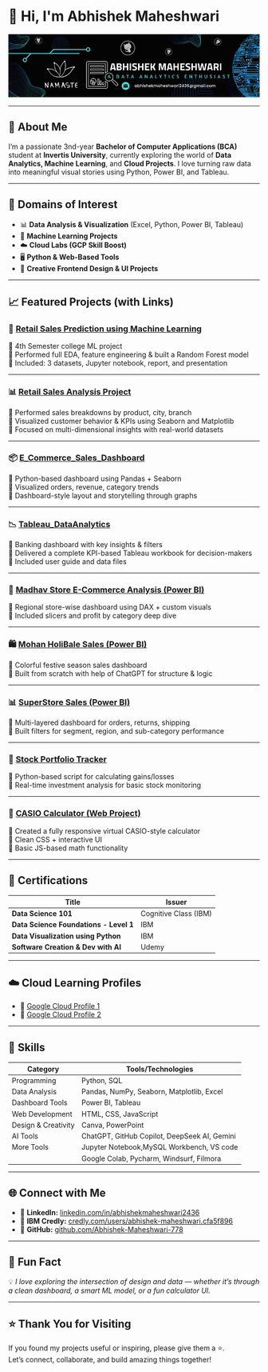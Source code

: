 # 👋 Hi, I'm Abhishek Maheshwari

![Profile Banner](https://github.com/Abhishek-Maheshwari-778/Abhishek-Maheshwari-778/blob/main/me.png)

---

## 🚀 About Me

I’m a passionate 3nd-year **Bachelor of Computer Applications (BCA)** student at **Invertis University**, currently exploring the world of **Data Analytics, Machine Learning**, and **Cloud Projects**. I love turning raw data into meaningful visual stories using Python, Power BI, and Tableau.

---

## 🎯 Domains of Interest

- 📊 **Data Analysis & Visualization** (Excel, Python, Power BI, Tableau)
- 🤖 **Machine Learning Projects**
- ☁️ **Cloud Labs (GCP Skill Boost)**
- 🖥️ **Python & Web-Based Tools**
- 🎨 **Creative Frontend Design & UI Projects**

---

## 📈 Featured Projects (with Links)

### 🧠 [Retail Sales Prediction using Machine Learning](https://github.com/Abhishek-Maheshwari-778/Retail-Sales-Prediction-using-Machine-Learning)
🔹 4th Semester college ML project  
🔹 Performed full EDA, feature engineering & built a Random Forest model  
🔹 Included: 3 datasets, Jupyter notebook, report, and presentation

---

### 📊 [Retail Sales Analysis Project](https://github.com/Abhishek-Maheshwari-778/Retail-Sales-Analysis-Project)
🔹 Performed sales breakdowns by product, city, branch  
🔹 Visualized customer behavior & KPIs using Seaborn and Matplotlib  
🔹 Focused on multi-dimensional insights with real-world datasets

---

### 📦 [E_Commerce_Sales_Dashboard](https://github.com/Abhishek-Maheshwari-778/E_Commerce_Sales_Dashboard)
🔹 Python-based dashboard using Pandas + Seaborn  
🔹 Visualized orders, revenue, category trends  
🔹 Dashboard-style layout and storytelling through graphs

---

### 📉 [Tableau_DataAnalytics](https://github.com/Abhishek-Maheshwari-778/Tableau_DataAnalytics)
🔹 Banking dashboard with key insights & filters  
🔹 Delivered a complete KPI-based Tableau workbook for decision-makers  
🔹 Included user guide and data files

---

### 📍 [Madhav Store E-Commerce Analysis (Power BI)](https://github.com/Abhishek-Maheshwari-778/Madhav-Store-E-Commerce-Sales-Analysis-using-Power-BI)
🔹 Regional store-wise dashboard using DAX + custom visuals  
🔹 Included slicers and profit by category deep dive

---

### 🛍️ [Mohan HoliBale Sales (Power BI)](https://github.com/Abhishek-Maheshwari-778/Mohan-HoliBale-Sales)
🔹 Colorful festive season sales dashboard  
🔹 Built from scratch with help of ChatGPT for structure & logic

---

### 📊 [SuperStore Sales (Power BI)](https://github.com/Abhishek-Maheshwari-778/SuperStore_Sales_PowerBI)
🔹 Multi-layered dashboard for orders, returns, shipping  
🔹 Built filters for segment, region, and sub-category performance

---

### 🧪 [Stock Portfolio Tracker](https://github.com/Abhishek-Maheshwari-778/Stock_portfolio_tracker_2)
🔹 Python-based script for calculating gains/losses  
🔹 Real-time investment analysis for basic stock monitoring

---

### 🧮 [CASIO Calculator (Web Project)](https://github.com/Abhishek-Maheshwari-778/CASIO_Calculator)
🔹 Created a fully responsive virtual CASIO-style calculator  
🔹 Clean CSS + interactive UI  
🔹 Basic JS-based math functionality

---

## 🧠 Certifications

| Title | Issuer |
|-------|--------|
| **Data Science 101** | Cognitive Class (IBM) |
| **Data Science Foundations - Level 1** | IBM |
| **Data Visualization using Python** | IBM |
| **Software Creation & Dev with AI** | Udemy |

---

## ☁️ Cloud Learning Profiles

- 🔗 [Google Cloud Profile 1](https://partner.cloudskillsboost.google/public_profiles/3bc365c1-e452-4328-9d7b-5bbd64c99f21)  
- 🔗 [Google Cloud Profile 2](https://www.cloudskillsboost.google/public_profiles/e26d1820-fce8-4d3c-a20a-5853210cea6f)

---

## 💼 Skills

| Category           | Tools/Technologies                          |
|--------------------|---------------------------------------------|
| Programming        | Python, SQL                                 |
| Data Analysis      | Pandas, NumPy, Seaborn, Matplotlib, Excel   |
| Dashboard Tools    | Power BI, Tableau                           |
| Web Development    | HTML, CSS, JavaScript                       |
| Design & Creativity| Canva, PowerPoint                           |
| AI Tools           | ChatGPT, GitHub Copilot, DeepSeek AI, Gemini|
| More Tools         | Jupyter Notebook,MySQL Workbench, VS code   |
|                    | Google Colab, Pycharm, Windsurf, Filmora    |
---

## 🌐 Connect with Me

- 🔗 **LinkedIn:** [linkedin.com/in/abhishekmaheshwari2436](https://www.linkedin.com/in/abhishekmaheshwari2436/)
- 🧠 **IBM Credly:** [credly.com/users/abhishek-maheshwari.cfa5f896](https://www.credly.com/users/abhishek-maheshwari.cfa5f896)
- 🐙 **GitHub:** [github.com/Abhishek-Maheshwari-778](https://github.com/Abhishek-Maheshwari-778)

---

## 🎯 Fun Fact

💡 *I love exploring the intersection of design and data — whether it’s through a clean dashboard, a smart ML model, or a fun calculator UI.*

---

## ⭐ Thank You for Visiting

If you found my projects useful or inspiring, please give them a ⭐.  
Let’s connect, collaborate, and build amazing things together!
